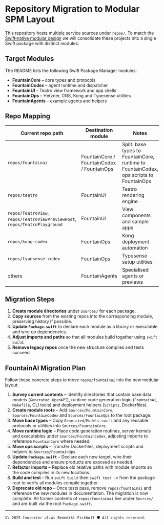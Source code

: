 # Repository Migration to Modular SPM Layout

This repository hosts multiple service sources under `repos/`. To match the [Swift‑native modular design](../README.md) we will consolidate these projects into a single Swift package with distinct modules.

## Target Modules

The README lists the following Swift Package Manager modules:

- **FountainCore** – core types and protocols
- **FountainCodex** – agent runtime and dispatcher
- **FountainUI** – Teatro view framework and app shells
- **FountainOps** – Hetzner, DNS, Kong and Typesense utilities
- **FountainAgents** – example agents and helpers

## Repo Mapping

| Current repo path | Destination module | Notes |
|------------------|--------------------|-------|
| `repos/fountainai` | FountainCore / FountainCodex / FountainOps | Split: base types to FountainCore, runtime to FountainCodex, ops scripts to FountainOps |
| `repos/teatro` | FountainUI | Teatro rendering engine |
| `repos/TeatroView`, `repos/TeatroViewPreviewHost`, `repos/TeatroPlayground` | FountainUI | View components and sample apps |
| `repos/kong-codex` | FountainOps | Kong deployment automation |
| `repos/typesense-codex` | FountainOps | Typesense setup utilities |
| others | FountainAgents | Specialised agents or previews |

## Migration Steps

1. **Create module directories** under `Sources/` for each package.
2. **Copy sources** from the existing repos into the corresponding module, preserving history if possible.
3. **Update `Package.swift`** to declare each module as a library or executable and wire up dependencies.
4. **Adjust imports and paths** so that all modules build together using `swift build`.
5. **Remove legacy repos** once the new structure compiles and tests succeed.

## FountainAI Migration Plan

Follow these concrete steps to move `repos/fountainai` into the new modular layout:

1. **Survey current contents** – Identify directories that contain base data models (`Generated`, `OpenAPI`), runtime code generation logic (`FountainAi`, `Makefile`, CLI tools) and deployment helpers (`Scripts`, Dockerfiles).
2. **Create module roots** – Add `Sources/FountainCore`, `Sources/FountainCodex` and `Sources/FountainOps` to the root package.
3. **Move base types** – Copy `Generated/Models.swift` and any reusable protocols or utilities into `Sources/FountainCore`.
4. **Move runtime logic** – Place code generation routines, server kernels and executables under `Sources/FountainCodex`, adjusting imports to reference `FountainCore` where needed.
5. **Move ops scripts** – Transfer Dockerfiles, deployment scripts and helpers to `Sources/FountainOps`.
6. **Update `Package.swift`** – Declare each new target, wire their dependencies and ensure products are exposed as needed.
7. **Refactor imports** – Replace old relative paths with module imports so the code compiles in its new locations.
8. **Build and test** – Run `swift build` then `swift test -v` from the package root to verify all modules compile together.
9. **Deprecate old repo** – Once tests pass, remove `repos/fountainai` and reference the new modules in documentation.
The migration is now complete. All former contents of `repos/fountainai` live under `Sources/` and are built via the root `Package.swift`.

----
````text
©\ 2025 Contexter alias Benedikt Eickhoff 🛡️ All rights reserved.
````
